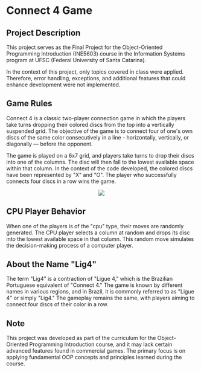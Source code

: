 # Connect 4 Game
## Project Description
This project serves as the Final Project for the Object-Oriented Programming Introduction (INE5603) course in the Information Systems program at UFSC (Federal University of Santa Catarina).

In the context of this project, only topics covered in class were applied. Therefore, error handling, exceptions, and additional features that could enhance development were not implemented.

## Game Rules
Connect 4 is a classic two-player connection game in which the players take turns dropping their colored discs from the top into a vertically suspended grid. The objective of the game is to connect four of one's own discs of the same color consecutively in a line - horizontally, vertically, or diagonally — before the opponent.

The game is played on a 6x7 grid, and players take turns to drop their discs into one of the columns. The disc will then fall to the lowest available space within that column. In the context of the code developed, the colored discs have been represented by "X" and "O". The player who successfully connects four discs in a row wins the game.

<p align="center">
  <img src="http://some_place.com/image.png" max-width=200px width=auto/>
</p>

## CPU Player Behavior 
When one of the players is of the "cpu" type, their moves are randomly generated. The CPU player selects a column at random and drops its disc into the lowest available space in that column. This random move simulates the decision-making process of a computer player.

## About the Name "Lig4"
The term "Lig4" is a contraction of "Ligue 4," which is the Brazilian Portuguese equivalent of "Connect 4." The game is known by different names in various regions, and in Brazil, it is commonly referred to as "Ligue 4" or simply "Lig4." The gameplay remains the same, with players aiming to connect four discs of their color in a row.

## Note
This project was developed as part of the curriculum for the Object-Oriented Programming Introduction course, and it may lack certain advanced features found in commercial games. The primary focus is on applying fundamental OOP concepts and principles learned during the course.
